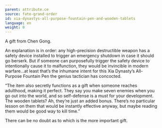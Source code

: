 ```yaml
---
parent: attribute.ce
source: fate-grand-order
id: xia-dynastys-all-purpose-fountain-pen-and-wooden-tablets
language: en
weight: 0
---
```


A gift from Chen Gong.

An explanation is in order: any high-precision destructible weapon has a safety device installed to trigger an emergency shutdown in case it should go berserk. But if someone can purposefully trigger the safety device to intentionally cause it to malfunction, they would be invincible in modern warfare…at least that’s the inhumane intent for this Xia Dynasty’s All-Purpose Fountain Pen the genius tactician has concocted.

“The item also secretly functions as a gift when someone reaches adulthood, making it perfect. They say you make seven enemies when you go out into the world, and so self-defense is a must for your development. The wooden tablets? Ah, they’re just an added bonus. There’s no particular lesson on them that would be instantly effective anyway, but maybe reading them would be good way to kill time.”

There can be no doubt as to which is the more important gift.
